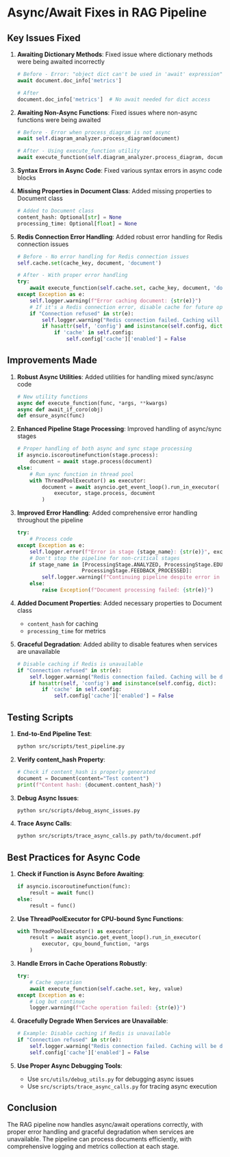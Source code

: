 # Async/Await Fixes in RAG Pipeline

## Key Issues Fixed

1. **Awaiting Dictionary Methods**: Fixed issue where dictionary methods were being awaited incorrectly
   ```python
   # Before - Error: "object dict can't be used in 'await' expression"
   await document.doc_info['metrics']
   
   # After
   document.doc_info['metrics']  # No await needed for dict access
   ```

2. **Awaiting Non-Async Functions**: Fixed issues where non-async functions were being awaited
   ```python
   # Before - Error when process_diagram is not async
   await self.diagram_analyzer.process_diagram(document)
   
   # After - Using execute_function utility
   await execute_function(self.diagram_analyzer.process_diagram, document)
   ```

3. **Syntax Errors in Async Code**: Fixed various syntax errors in async code blocks

4. **Missing Properties in Document Class**: Added missing properties to Document class
   ```python
   # Added to Document class
   content_hash: Optional[str] = None
   processing_time: Optional[float] = None
   ```

5. **Redis Connection Error Handling**: Added robust error handling for Redis connection issues
   ```python
   # Before - No error handling for Redis connection issues
   self.cache.set(cache_key, document, 'document')
   
   # After - With proper error handling
   try:
       await execute_function(self.cache.set, cache_key, document, 'document')
   except Exception as e:
       self.logger.warning(f"Error caching document: {str(e)}")
       # If it's a Redis connection error, disable cache for future operations
       if "Connection refused" in str(e):
           self.logger.warning("Redis connection failed. Caching will be disabled.")
           if hasattr(self, 'config') and isinstance(self.config, dict):
               if 'cache' in self.config:
                   self.config['cache']['enabled'] = False
   ```

## Improvements Made

1. **Robust Async Utilities**: Added utilities for handling mixed sync/async code
   ```python
   # New utility functions
   async def execute_function(func, *args, **kwargs)
   async def await_if_coro(obj)
   def ensure_async(func)
   ```

2. **Enhanced Pipeline Stage Processing**: Improved handling of async/sync stages
   ```python
   # Proper handling of both async and sync stage processing
   if asyncio.iscoroutinefunction(stage.process):
       document = await stage.process(document)
   else:
       # Run sync function in thread pool
       with ThreadPoolExecutor() as executor:
           document = await asyncio.get_event_loop().run_in_executor(
               executor, stage.process, document
           )
   ```

3. **Improved Error Handling**: Added comprehensive error handling throughout the pipeline
   ```python
   try:
       # Process code
   except Exception as e:
       self.logger.error(f"Error in stage {stage_name}: {str(e)}", exc_info=True)
       # Don't stop the pipeline for non-critical stages
       if stage_name in [ProcessingStage.ANALYZED, ProcessingStage.EDUCATIONAL_PROCESSED, 
                        ProcessingStage.FEEDBACK_PROCESSED]:
           self.logger.warning(f"Continuing pipeline despite error in {stage_name}")
       else:
           raise Exception(f"Document processing failed: {str(e)}")
   ```

4. **Added Document Properties**: Added necessary properties to Document class
   - `content_hash` for caching
   - `processing_time` for metrics

5. **Graceful Degradation**: Added ability to disable features when services are unavailable
   ```python
   # Disable caching if Redis is unavailable
   if "Connection refused" in str(e):
       self.logger.warning("Redis connection failed. Caching will be disabled.")
       if hasattr(self, 'config') and isinstance(self.config, dict):
           if 'cache' in self.config:
               self.config['cache']['enabled'] = False
   ```

## Testing Scripts

1. **End-to-End Pipeline Test**:
   ```bash
   python src/scripts/test_pipeline.py
   ```

2. **Verify content_hash Property**:
   ```python
   # Check if content_hash is properly generated
   document = Document(content="Test content")
   print(f"Content hash: {document.content_hash}")
   ```

3. **Debug Async Issues**:
   ```bash
   python src/scripts/debug_async_issues.py
   ```

4. **Trace Async Calls**:
   ```bash
   python src/scripts/trace_async_calls.py path/to/document.pdf
   ```

## Best Practices for Async Code

1. **Check if Function is Async Before Awaiting**:
   ```python
   if asyncio.iscoroutinefunction(func):
       result = await func()
   else:
       result = func()
   ```

2. **Use ThreadPoolExecutor for CPU-bound Sync Functions**:
   ```python
   with ThreadPoolExecutor() as executor:
       result = await asyncio.get_event_loop().run_in_executor(
           executor, cpu_bound_function, *args
       )
   ```

3. **Handle Errors in Cache Operations Robustly**:
   ```python
   try:
       # Cache operation
       await execute_function(self.cache.set, key, value)
   except Exception as e:
       # Log but continue
       logger.warning(f"Cache operation failed: {str(e)}")
   ```

4. **Gracefully Degrade When Services are Unavailable**:
   ```python
   # Example: Disable caching if Redis is unavailable
   if "Connection refused" in str(e):
       self.logger.warning("Redis connection failed. Caching will be disabled.")
       self.config['cache']['enabled'] = False
   ```

5. **Use Proper Async Debugging Tools**:
   - Use `src/utils/debug_utils.py` for debugging async issues
   - Use `src/scripts/trace_async_calls.py` for tracing async execution

## Conclusion

The RAG pipeline now handles async/await operations correctly, with proper error handling and graceful degradation when services are unavailable. The pipeline can process documents efficiently, with comprehensive logging and metrics collection at each stage. 